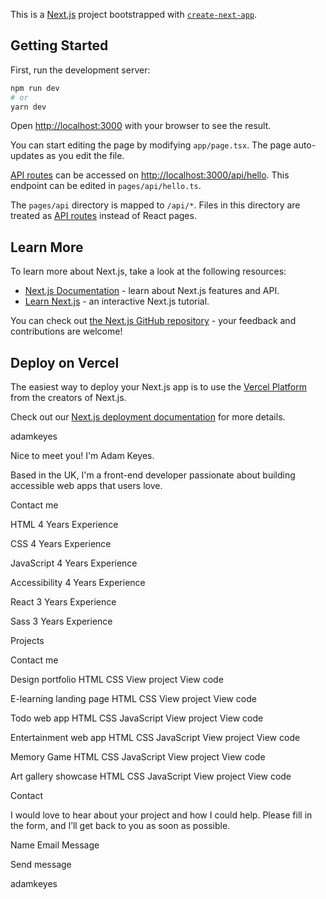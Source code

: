 This is a [Next.js](https://nextjs.org/) project bootstrapped with [`create-next-app`](https://github.com/vercel/next.js/tree/canary/packages/create-next-app).

## Getting Started

First, run the development server:

```bash
npm run dev
# or
yarn dev
```

Open [http://localhost:3000](http://localhost:3000) with your browser to see the result.

You can start editing the page by modifying `app/page.tsx`. The page auto-updates as you edit the file.

[API routes](https://nextjs.org/docs/api-routes/introduction) can be accessed on [http://localhost:3000/api/hello](http://localhost:3000/api/hello). This endpoint can be edited in `pages/api/hello.ts`.

The `pages/api` directory is mapped to `/api/*`. Files in this directory are treated as [API routes](https://nextjs.org/docs/api-routes/introduction) instead of React pages.

## Learn More

To learn more about Next.js, take a look at the following resources:

- [Next.js Documentation](https://nextjs.org/docs) - learn about Next.js features and API.
- [Learn Next.js](https://nextjs.org/learn) - an interactive Next.js tutorial.

You can check out [the Next.js GitHub repository](https://github.com/vercel/next.js/) - your feedback and contributions are welcome!

## Deploy on Vercel

The easiest way to deploy your Next.js app is to use the [Vercel Platform](https://vercel.com/new?utm_medium=default-template&filter=next.js&utm_source=create-next-app&utm_campaign=create-next-app-readme) from the creators of Next.js.

Check out our [Next.js deployment documentation](https://nextjs.org/docs/deployment) for more details.

  adamkeyes

  Nice to meet you! I'm Adam Keyes.

  Based in the UK, I'm a front-end developer passionate about 
  building accessible web apps that users love.

  Contact me

  HTML
  4 Years Experience

  CSS
  4 Years Experience

  JavaScript
  4 Years Experience

  Accessibility
  4 Years Experience

  React
  3 Years Experience

  Sass
  3 Years Experience

  Projects

  Contact me

  Design portfolio
  HTML CSS
  View project
  View code

  E-learning landing page
  HTML CSS
  View project
  View code

  Todo web app
  HTML CSS JavaScript
  View project
  View code

  Entertainment web app
  HTML CSS JavaScript
  View project
  View code

  Memory Game
  HTML CSS JavaScript
  View project
  View code

  Art gallery showcase
  HTML CSS JavaScript
  View project
  View code

  Contact

  I would love to hear about your project and how I could help. Please 
  fill in the form, and I’ll get back to you as soon as possible.

  Name
  Email
  Message

  Send message

  adamkeyes
